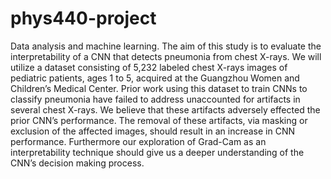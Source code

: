 # phys440-project
Data analysis and machine learning. 
The aim of this study is to evaluate the interpretability of a CNN that detects pneumonia from chest X-rays.
We will utilize a dataset consisting of 5,232 labeled chest X-rays images of pediatric patients,
ages 1 to 5, acquired at the Guangzhou Women and Children’s Medical Center. Prior work using
this dataset to train CNNs to classify pneumonia have failed to address unaccounted for artifacts in
several chest X-rays. We believe that these artifacts adversely effected the prior CNN’s performance.
The removal of these artifacts, via masking or exclusion of the affected images, should result in an
increase in CNN performance. Furthermore our exploration of Grad-Cam as an interpretability
technique should give us a deeper understanding of the CNN’s decision making process.
